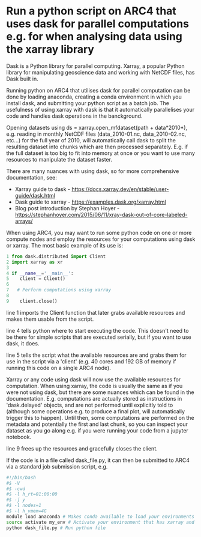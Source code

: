 # Run a python script on ARC4 that uses dask for parallel computations e.g. for when analysing data using the xarray library

Dask is a Python library for parallel computing. Xarray, a popular Python library for manipulating geoscience data and working with NetCDF files, has Dask built in. 

Running python on ARC4 that utilises dask for parallel computation can be done by loading anaconda, creating a conda environment in which you install dask, and submitting your python script as a batch job. The usefulness of using xarray with dask is that it automatically parallelises your code and handles dask operations in the banckground.

Opening datasets using ds = xarray.open_mfdataset(path + data\*2010\*), e.g. reading in monthly NetCDF files (data_2010-01.nc, data_2010-02.nc, etc...) for the full year of 2010, will automatically call dask to split the resulting dataset into chunks which are then processed separately. E.g. if the full dataset is too big to fit into memory at once or you want to use many resources to manipulate the dataset faster.

There are many nuances with using dask, so for more comprehensive documentation, see:

- Xarray guide to dask - https://docs.xarray.dev/en/stable/user-guide/dask.html
- Dask guide to xarray - https://examples.dask.org/xarray.html
- Blog post introduction by Stephan Hoyer - https://stephanhoyer.com/2015/06/11/xray-dask-out-of-core-labeled-arrays/

When using ARC4, you may want to run some python code on one or more compute nodes and employ the resources for your computations using dask or xarray. The most basic example of its use is:

```python
1 from dask.distributed import Client
2 import xarray as xr
3
4 if __name__='__main__':
5    client = Client()
6
7   # Perform computations using xarray
8
9    client.close()
```

line 1 imports the Client function that later grabs available resources and makes them usable from the script.

line 4 tells python where to start executing the code. This doesn't need to be there for simple scripts that are executed serially, but if you want to use dask, it does.

line 5 tells the script what the available resources are and grabs them for use in the script via a 'client' (e.g. 40 cores and 192 GB of memory if running this code on a single ARC4 node).

Xarray or any code using dask will now use the available resources for computation. When using xarray, the code is usually the same as if you were not using dask, but there are some nuances which can be found in the documentation. E.g. computations are actually stored as instructions in 'dask.delayed' objects, and are not performed until explicitly told to (although some operations e.g. to produce a final plot, will automatically trigger this to happen). Until then, some computations are performed on the metadata and potentially the first and last chunk, so you can inspect your dataset as you go along e.g. if you were running your code from a jupyter notebook.

line 9 frees up the resources and gracefully closes the client.

If the code is in a file called dask_file.py, it can then be submitted to ARC4 via a standard job submission script, e.g.

```bash
#!/bin/bash
#$ -V
#$ -cwd
#$ -l h_rt=01:00:00
#$ -j y
#$ -l nodes=1
#$ -l h_vmem=4G
module load anaconda # Makes conda available to load your environments
source activate my_env # Activate your environment that has xarray and dask installed
python dask_file.py # Run python file
```





